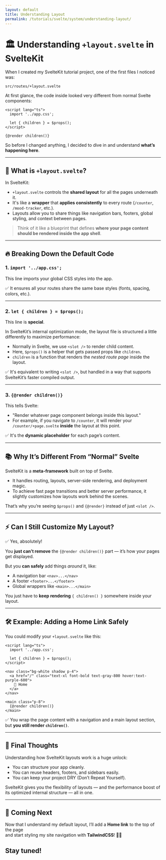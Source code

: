 ```yaml
---
layout: default
title: Understanding Layout
permalink: /tutorials/svelte/system/understanding-layout/
---
```

# 🏛 Understanding `+layout.svelte` in SvelteKit

When I created my SvelteKit tutorial project, one of the first files I noticed was:

```
src/routes/+layout.svelte
```

At first glance, the code inside looked very different from normal Svelte components:

```svelte
<script lang="ts">
  import '../app.css';
  
  let { children } = $props();
</script>

{@render children()}
```

So before I changed anything, I decided to dive in and understand **what’s happening here**.

---

## 🧠 What is `+layout.svelte`?

In SvelteKit:

- `+layout.svelte` controls the **shared layout** for all the pages underneath it.
- It's like a **wrapper** that **applies consistently** to every route (`/counter`, `/mood-tracker`, etc.).
- Layouts allow you to share things like navigation bars, footers, global styling, and context between pages.

> Think of it like a blueprint that defines **where your page content should be rendered inside the app shell**.

---

## 🔥 Breaking Down the Default Code

### 1. `import '../app.css';`

This line imports your global CSS styles into the app.

✅ It ensures all your routes share the same base styles (fonts, spacing, colors, etc.).

---

### 2. `let { children } = $props();`

This line is **special**.

In SvelteKit’s internal optimization mode, the layout file is structured a little differently to maximize performance:

- Normally in Svelte, we use `<slot />` to render child content.
- Here, `$props()` is a helper that gets passed props like `children`.
- `children` is a function that renders the *nested route page* inside the layout.

✅ It's equivalent to writing `<slot />`, but handled in a way that supports SvelteKit’s faster compiled output.

---

### 3. `{@render children()}`

This tells Svelte:

- "Render whatever page component belongs inside this layout."
- For example, if you navigate to `/counter`, it will render your `/counter/+page.svelte` **inside** the layout at this point.

✅ It's the **dynamic placeholder** for each page’s content.

---

## 📚 Why It’s Different From “Normal” Svelte

SvelteKit is a **meta-framework** built on top of Svelte.

- It handles routing, layouts, server-side rendering, and deployment magic.
- To achieve fast page transitions and better server performance, it slightly customizes how layouts work behind the scenes.

That’s why you’re seeing `$props()` and `{@render}` instead of just `<slot />`.

---

## ⚡ Can I Still Customize My Layout?

✅ Yes, absolutely!

You **just can’t remove** the `{@render children()}` part — it’s how your pages get displayed.

But you **can safely** add things *around* it, like:

- A navigation bar `<nav>...</nav>`
- A footer `<footer>...</footer>`
- Global wrappers like `<main>...</main>`

You just have to **keep rendering** `{ children() }` somewhere inside your layout.

---

## 🛠 Example: Adding a Home Link Safely

You could modify your `+layout.svelte` like this:

```svelte
<script lang="ts">
  import '../app.css';
  
  let { children } = $props();
</script>

<nav class="bg-white shadow p-4">
  <a href="/" class="text-xl font-bold text-gray-800 hover:text-purple-600">
    🏡 Home
  </a>
</nav>

<main class="p-8">
  {@render children()}
</main>
```

✅ You wrap the page content with a navigation and a main layout section, but **you still render `children()`**.

---

## 💬 Final Thoughts

Understanding how SvelteKit layouts work is a huge unlock:

- You can structure your app cleanly.
- You can reuse headers, footers, and sidebars easily.
- You can keep your project DRY (Don’t Repeat Yourself).

SvelteKit gives you the flexibility of layouts — and the performance boost of its optimized internal structure — all in one.

---

## 🌟 Coming Next

Now that I understand my default layout, I’ll add a **Home link** to the top of the page  
and start styling my site navigation with **TailwindCSS**! 🎨🚀

Stay tuned!
---

